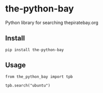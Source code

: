 # the-python-bay

Python library for searching thepiratebay.org

## Install

    pip install the-python-bay

## Usage

```
from the_python_bay import tpb

tpb.search("ubuntu")
```